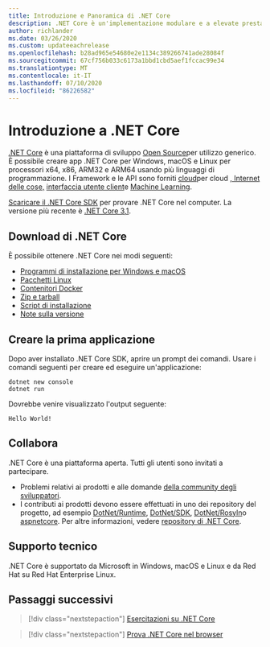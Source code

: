 ```yaml
---
title: Introduzione e Panoramica di .NET Core
description: .NET Core è un'implementazione modulare e a elevate prestazioni di .NET per la creazione di app Windows, Linux e macOS. Vedere l'introduzione a .NET Core per iniziare.
author: richlander
ms.date: 03/26/2020
ms.custom: updateeachrelease
ms.openlocfilehash: b28ad965e54680e2e1134c389266741ade28084f
ms.sourcegitcommit: 67cf756b033c6173a1bbd1cbd5aef1fccac99e34
ms.translationtype: MT
ms.contentlocale: it-IT
ms.lasthandoff: 07/10/2020
ms.locfileid: "86226582"
---
```

# <a name="introduction-to-net-core"></a>Introduzione a .NET Core

[.NET Core](about.md) è una piattaforma di sviluppo [Open Source](https://github.com/dotnet/runtime/blob/master/LICENSE.TXT)per utilizzo generico. È possibile creare app .NET Core per Windows, macOS e Linux per processori x64, x86, ARM32 e ARM64 usando più linguaggi di programmazione. I Framework e le API sono forniti [cloud](/aspnet/core/)per cloud [, Internet delle cose,](/archive/msdn-magazine/2019/august/net-core-cross-platform-iot-programming-with-net-core-3-0) [interfaccia utente client](../desktop-wpf/overview/index.md)e [Machine Learning](/dotnet/machine-learning/).

[Scaricare il .NET Core SDK](https://dotnet.microsoft.com/download) per provare .NET Core nel computer. La versione più recente è [.NET Core 3,1](https://devblogs.microsoft.com/dotnet/announcing-net-core-3-1/).

## <a name="download-net-core"></a>Download di .NET Core

È possibile ottenere .NET Core nei modi seguenti:

* [Programmi di installazione per Windows e macOS](https://dotnet.microsoft.com/download)
* [Pacchetti Linux](https://docs.microsoft.com/dotnet/core/install/linux-package-managers)
* [Contenitori Docker](https://hub.docker.com/_/microsoft-dotnet-core/)
* [Zip e tarball](https://dotnet.microsoft.com/download/dotnet-core/3.1)
* [Script di installazione](https://dotnet.microsoft.com/download/dotnet-core/scripts)
* [Note sulla versione](https://github.com/dotnet/core/tree/master/release-notes)

## <a name="create-your-first-application"></a>Creare la prima applicazione

Dopo aver installato .NET Core SDK, aprire un prompt dei comandi. Usare i comandi seguenti per creare ed eseguire un'applicazione:

```dotnetcli
dotnet new console
dotnet run
```

Dovrebbe venire visualizzato l'output seguente:

```output
Hello World!
```

## <a name="contribute"></a>Collabora

.NET Core è una piattaforma aperta. Tutti gli utenti sono invitati a partecipare.

* Problemi relativi ai prodotti e alle domande [della community degli sviluppatori](https://developercommunity.visualstudio.com/spaces/61/index.html).
* I contributi ai prodotti devono essere effettuati in uno dei repository del progetto, ad esempio [DotNet/Runtime](https://github.com/dotnet/runtime), [DotNet/SDK](https://github.com/dotnet/sdk), [DotNet/Rosyln](https://github.com/dotnet/roslyn)o [aspnetcore](https://github.com/dotnet/aspnetcore). Per altre informazioni, vedere [repository di .NET Core](https://github.com/dotnet/core/blob/master/Documentation/core-repos.md).

## <a name="support"></a>Supporto tecnico

.NET Core è supportato da Microsoft in Windows, macOS e Linux e da Red Hat su Red Hat Enterprise Linux.

## <a name="next-steps"></a>Passaggi successivi

> [!div class="nextstepaction"]
> [Esercitazioni su .NET Core](tutorials/index.md)

> [!div class="nextstepaction"]
> [Prova .NET Core nel browser](../csharp/tutorials/intro-to-csharp/numbers-in-csharp.yml)
